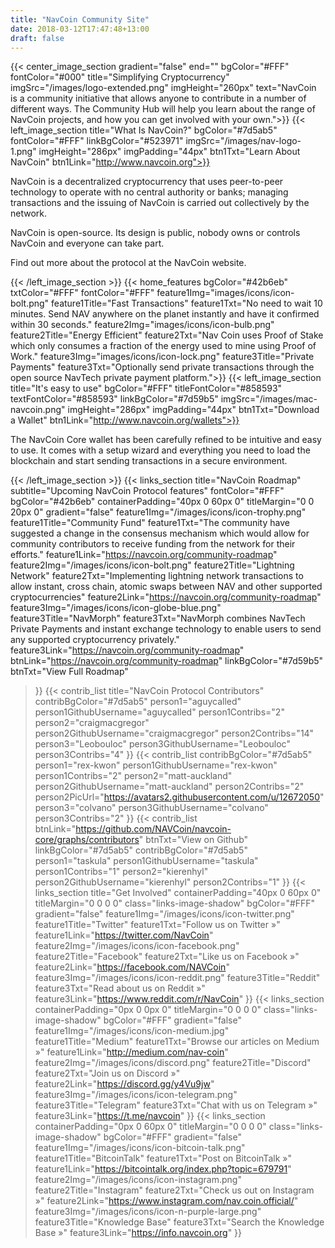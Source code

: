 ```yaml
---
title: "NavCoin Community Site"
date: 2018-03-12T17:47:48+13:00
draft: false
---
```

{{< center_image_section
    gradient="false"
    end=""
    bgColor="#FFF"
    fontColor="#000"
    title="Simplifying Cryptocurrency"
    imgSrc="/images/logo-extended.png"
    imgHeight="260px"
    text="NavCoin is a community initiative that allows anyone to contribute in a number of different ways. The Community Hub will help you learn about the range of NavCoin projects, and how you can get involved with your own.">}}
{{< left_image_section
    title="What Is NavCoin?"
    bgColor="#7d5ab5"
    fontColor="#FFF"
    linkBgColor="#523971"
    imgSrc="/images/nav-logo-1.png"
    imgHeight="286px"
    imgPadding="44px"
    btn1Txt="Learn About NavCoin"
    btn1Link="http://www.navcoin.org">}}
    <p>NavCoin is a decentralized cryptocurrency that uses peer-to-peer technology to operate with no central authority or banks; managing transactions and the issuing of NavCoin is carried out collectively by the network.</p>
    <p>NavCoin is open-source. Its design is public, nobody owns or controls NavCoin and everyone can take part.</p>
    <p>Find out more about the protocol at the NavCoin website.</p>
{{< /left_image_section >}}
{{< home_features
    bgColor="#42b6eb"
    txtColor="#FFF"
    fontColor="#FFF"
    feature1Img="images/icons/icon-bolt.png"
    feature1Title="Fast Transactions"
    feature1Txt="No need to wait 10 minutes. Send NAV anywhere on the planet instantly and have it confirmed within 30 seconds."
    feature2Img="images/icons/icon-bulb.png"
    feature2Title="Energy Efficient"
    feature2Txt="Nav Coin uses Proof of Stake which only consumes a fraction of the energy used to mine using Proof of Work."
    feature3Img="images/icons/icon-lock.png"
    feature3Title="Private Payments"
    feature3Txt="Optionally send private transactions through the open source NavTech private payment platform.">}}
{{< left_image_section
    title="It's easy to use"
    bgColor="#FFF"
    titleFontColor="#858593"
    textFontColor="#858593"
    linkBgColor="#7d59b5"
    imgSrc="/images/mac-navcoin.png"
    imgHeight="286px"
    imgPadding="44px"
    btn1Txt="Download a Wallet"
    btn1Link="http://www.navcoin.org/wallets">}}
    <p>The NavCoin Core wallet has been carefully refined to be intuitive and easy to use. It comes with a setup wizard and everything you need to load the blockchain and start sending transactions in a secure environment.</p>
{{< /left_image_section >}}
{{< links_section
    title="NavCoin Roadmap"
    subtitle="Upcoming NavCoin Protocol features"
    fontColor="#FFF"
    bgColor="#42b6eb"
    containerPadding="40px 0 60px 0"
    titleMargin="0 0 20px 0"
    gradient="false"
    feature1Img="/images/icons/icon-trophy.png"
    feature1Title="Community Fund"
    feature1Txt="The community have suggested a change in the consensus mechanism which would allow for community contributors to receive funding from the network for their efforts."
    feature1Link="https://navcoin.org/community-roadmap"
    feature2Img="/images/icons/icon-bolt.png"
    feature2Title="Lightning Network"
    feature2Txt="Implementing lightning network transactions to allow instant, cross chain, atomic swaps between NAV and other supported cryptocurrencies"
    feature2Link="https://navcoin.org/community-roadmap"
    feature3Img="/images/icons/icon-globe-blue.png"
    feature3Title="NavMorph"
    feature3Txt="NavMorph combines NavTech Private Payments and instant exchange technology to enable users to send any supported cryptocurrency privately."
    feature3Link="https://navcoin.org/community-roadmap"
    btnLink="https://navcoin.org/community-roadmap"
    linkBgColor="#7d59b5"
    btnTxt="View Full Roadmap"
>}}
{{< contrib_list
title="NavCoin Protocol Contributors"
contribBgColor="#7d5ab5"
person1="aguycalled"
person1GithubUsername="aguycalled"
person1Contribs="2"
person2="craigmacgregor"
person2GithubUsername="craigmacgregor"
person2Contribs="14"
person3="Leobouloc"
person3GithubUsername="Leobouloc"
person3Contribs="4"
>}}
{{< contrib_list
contribBgColor="#7d5ab5"
person1="rex-kwon"
person1GithubUsername="rex-kwon"
person1Contribs="2"
person2="matt-auckland"
person2GithubUsername="matt-auckland"
person2Contribs="2"
person2PicUrl="https://avatars2.githubusercontent.com/u/12672050"
person3="colvano"
person3GithubUsername="colvano"
person3Contribs="2"
>}}
{{< contrib_list
btnLink="https://github.com/NAVCoin/navcoin-core/graphs/contributors"
btnTxt="View on Github"
linkBgColor="#7d5ab5"
contribBgColor="#7d5ab5"
person1="taskula"
person1GithubUsername="taskula"
person1Contribs="1"
person2="kierenhyl"
person2GithubUsername="kierenhyl"
person2Contribs="1"
>}}
{{< links_section
  title="Get Involved"
  containerPadding="40px 0 60px 0"
  titleMargin="0 0 0 0"
  class="links-image-shadow"
  bgColor="#FFF"
  gradient="false"
  feature1Img="/images/icons/icon-twitter.png"
  feature1Title="Twitter"
  feature1Txt="Follow us on Twitter »"
  feature1Link="https://twitter.com/NavCoin"
  feature2Img="/images/icons/icon-facebook.png"
  feature2Title="Facebook"
  feature2Txt="Like us on Facebook »"
  feature2Link="https://facebook.com/NAVCoin"
  feature3Img="/images/icons/icon-reddit.png"
  feature3Title="Reddit"
  feature3Txt="Read about us on Reddit »"
  feature3Link="https://www.reddit.com/r/NavCoin"
>}}
{{< links_section
  containerPadding="0px 0 0px 0"
  titleMargin="0 0 0 0"
  class="links-image-shadow"
  bgColor="#FFF"
  gradient="false"
  feature1Img="/images/icons/icon-medium.jpg"
  feature1Title="Medium"
  feature1Txt="Browse our articles on Medium »"
  feature1Link="http://medium.com/nav-coin"
  feature2Img="/images/icons/discord.png"
  feature2Title="Discord"
  feature2Txt="Join us on Discord »"
  feature2Link="https://discord.gg/y4Vu9jw"
  feature3Img="/images/icons/icon-telegram.png"
  feature3Title="Telegram"
  feature3Txt="Chat with us on Telegram »"
  feature3Link="https://t.me/navcoin"
>}}
{{< links_section
  containerPadding="0px 0 60px 0"
  titleMargin="0 0 0 0"
  class="links-image-shadow"
  bgColor="#FFF"
  gradient="false"
  feature1Img="/images/icons/icon-bitcoin-talk.png"
  feature1Title="BitcoinTalk"
  feature1Txt="Post on BitcoinTalk »"
  feature1Link="https://bitcointalk.org/index.php?topic=679791"
  feature2Img="/images/icons/icon-instagram.png"
  feature2Title="Instagram"
  feature2Txt="Check us out on Instagram »"
  feature2Link="https://www.instagram.com/nav.coin.official/"
  feature3Img="/images/icons/icon-n-purple-large.png"
  feature3Title="Knowledge Base"
  feature3Txt="Search the Knowledge Base »"
  feature3Link="https://info.navcoin.org"
>}}
